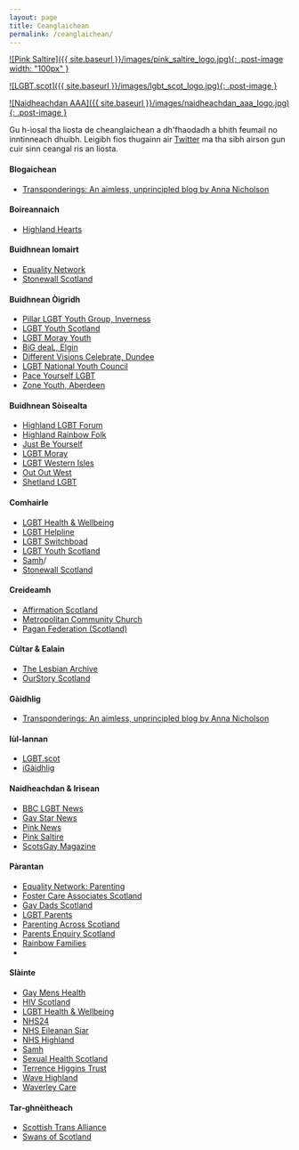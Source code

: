 ```yaml
---
layout: page
title: Ceanglaichean
permalink: /ceanglaichean/
---
```


  [![Pink Saltire]({{ site.baseurl }}/images/pink_saltire_logo.jpg){: .post-image width: "100px" }](https://pinksaltire.com/)

  [![LGBT.scot]({{ site.baseurl }}/images/lgbt_scot_logo.jpg){: .post-image }](http://www.lgbt.scot/)

  [![Naidheachdan AAA]({{ site.baseurl }}/images/naidheachdan_aaa_logo.jpg){: .post-image }](https://twitter.com/naidheachdanaaa)


Gu h-ìosal tha liosta de cheanglaichean a dh'fhaodadh a bhith feumail no inntinneach dhuibh. Leigibh fios thugainn air [Twitter](https://www.twitter.com/GeidhUK/) ma tha sibh airson gun cuir sinn ceangal ris an liosta.

#### Blogaichean

* [ Transponderings: An aimless, unprincipled blog by Anna Nicholson ](https://transponderings.blog/)

#### Boireannaich

* [Highland Hearts](http://www.highlandhearts.net/)

#### Buidhnean Iomairt

* [Equality Network](https://www.equality-network.org)
* [Stonewall Scotland](http://www.stonewallscotland.org.uk/)

#### Buidhnean Òigridh

* [Pillar LGBT Youth Group, Inverness](https://www.lgbtyouth.org.uk/highland.html)
* [LGBT Youth Scotland](https://www.lgbtyouth.org.uk/)
* [LGBT Moray Youth](https://www.facebook.com/pages/LGBT-Moray-Youth/1413712192197397)
* [BiG deaL, Elgin](https://www.equality-network.org/lgbt-directory/big-deal/)
* [Different Visions Celebrate, Dundee](http://www.differentvisions.org.uk/)
* [LGBT National Youth Council](https://www.lgbtyouth.org.uk/LGBT_NYC)
* [Pace Yourself LGBT](https://paceyourselfuk.weebly.com/)
* [Zone Youth, Aberdeen](http://www.facebook.com/zoneyouthlgbt)

#### Buidhnean Sòisealta

* [Highland LGBT Forum](http://www.highlandlgbtforum.scot/)
* [Highland Rainbow Folk](http://www.spanglefish.com/highlandrainbowfolk/)
* [Just Be Yourself](http://www.justbeyourself.org.uk/)
* [LGBT Moray](http://www.lgbtmoray.co.uk/)
* [LGBT Western Isles](https://www.facebook.com/LgbtWesternIsles)
* [Out Out West](https://www.facebook.com/groups/121156511258070/)
* [Shetland LGBT](https://www.facebook.com/groups/shetlandlgbt/)

#### Comhairle

* [LGBT Health & Wellbeing](http://www.lgbthealth.org.uk/)
* [LGBT Helpline](http://www.lgbthealth.org.uk/helpline/)
* [LGBT Switchboad](https://switchboard.lgbt/)
* [LGBT Youth Scotland](https://www.lgbtyouth.org.uk/)
* [Samh](https://www.samh.org.uk/)/
* [Stonewall Scotland](http:/tonewallscotland.org.uk/)

#### Creideamh

* [Affirmation Scotland](http://www.affirmationscotland.org.uk/)
* [Metropolitan Community Church](http://www.mccinglasgow.moonfruit.com/welcome/4522982118)
* [Pagan Federation (Scotland)](http://www.scottishpf.org)

#### Cùltar & Ealain

* [The Lesbian Archive](https://womenslibrary.org.uk/explore-the-library-and-archive/the-archive-collection/the-lesbian-archive/)
* [OurStory Scotland](https://www.ourstoryscotland.org.uk)

#### Gàidhlig
* [ Transponderings: An aimless, unprincipled blog by Anna Nicholson ](https://transponderings.blog/)


#### Iùl-lannan

* [LGBT.scot](http://www.lgbt.scot/)
* [iGàidhlig](http://www.igaidhlig.net/gd/)

#### Naidheachdan & Irisean

* [BBC LGBT News](https://www.bbc.co.uk/news/topics/cp7r8vgln2wt/lgbt)
* [Gay Star News](https://www.gaystarnews.com/)
* [Pink News](https://www.pinknews.co.uk)
* [Pink Saltire](https://pinksaltire.com/)
* [ScotsGay Magazine](http://www.scotsgay.co.uk/)

#### Pàrantan

* [Equality Network: Parenting](https://www.equality-network.org/your-rights/parenting/)
* [Foster Care Associates Scotland](http://www.fcascotland.co.uk/)
* [Gay Dads Scotland](http://www.gaydadsscotland.org.uk/)
* [LGBT Parents](http://lesbiangayparents.ning.com)
* [Parenting Across Scotland](http://www.parentingacrossscotland.org/)
* [Parents Enquiry Scotland](http://www.parentsenquiryscotland.org/)
* [Rainbow Families](https://www.lgbthealth.org.uk/services-support/rainbow-families-lgbt-parents-and-families/)
* []()

#### Slàinte

* [Gay Mens Health](http://www.gmh.org.uk/)
* [HIV Scotland](http://www.hivscotland.com/)
* [LGBT Health & Wellbeing](http://www.lgbthealth.org.uk/)
* [NHS24](http://www.nhs24.scot/)
* [NHS Eileanan Siar](http://www.promotionswi.scot.nhs.uk/?page_id=46)
* [NHS Highland](http://www.nhshighland.scot.nhs.uk/Services/Pages/SexualHealth.aspx)
* [Samh](https://www.samh.org.uk)
* [Sexual Health Scotland](http://www.sexualhealthscotland.co.uk)
* [Terrence Higgins Trust](http://www.tht.org.uk/)
* [Wave Highland](http://wavehighland.com/)
* [Waverley Care](http://www.waverleycare.org)

#### Tar-ghnèitheach

* [Scottish Trans Alliance](https://www.scottishtrans.org/)
* [Swans of Scotland](http://www.spanglefish.com/SwansofScotland/)
